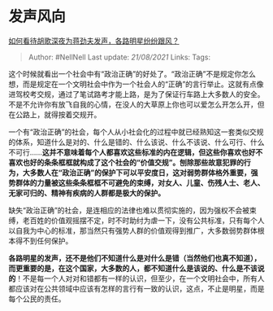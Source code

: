 # 发声风向
[如何看待胡歌深夜为蒋劲夫发声，各路明星纷纷跟风？](https://www.zhihu.com/question/304010406/answer/542168098)


> Author: #NellNell 
Last update: *21/08/2021* 
Links:
Tags:  

  

这个时候就看出一个社会中有“政治正确”的好处了。“政治正确”不是规定你怎么想，而是规定在一个文明社会中作为一个社会人的“正确”的言行举止。这就有点像进驾校考交规，通过了笔试路考才能上路，是为了保证行车路上大多数人的安全。不是不允许你有放飞自我的心情，在没人的大草原上你也可以爱怎么开怎么开，但在公路上，就得按着交规开。

  

一个有“政治正确”的社会，每个人从小社会化的过程中就已经熟知这一套类似交规的体系，知道什么是对的、什么是错的、什么该说、什么不该说、什么可行、什么不可行……**这并不意味着每个人都喜欢这些标准的内在逻辑，但这些你喜欢也好不喜欢也好的条条框框就构成了这个社会的“价值交规”。刨除那些故意犯罪的行为，大多数人在“政治正确”的保护下可以平安度日，这对弱势群体格外重要，强势群体的力量被这些条条框框不可避免的束缚，对女人、儿童、伤残人士、老人、无家可归的、精神有疾病的人群都是极大的保护。**

  

缺失“政治正确”的社会，是连相应的法律也难以贯彻实施的，因为强权不会被束缚，老百姓的价值观摇摆不定，时不时助纣为虐一下，没有公共标准，只有每个人以自我为中心的标准，那当然只有强势人群的价值观得到推广，大多数弱势群体根本得不到任何保护。

  

**各路明星的发声，还不是他们不知道什么是对什么是错（当然他们也真不知道），而更重要的是，在这个国家，大多数的人，都不知道什么是该说的、什么是不该说的**！不是每一个人对对和错都有一样的认识，但至少，在一个文明社会中，所有人都应该对在公共领域中应该有怎样的言行有一致的认识，这点，不止是明星，而是每个公民的责任。